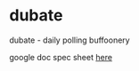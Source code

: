# dubate
dubate - daily polling buffoonery

google doc spec sheet [here](https://docs.google.com/document/d/1GWooY07evVs1Sz3mzP86cSlgimtyDZyImPYZZbgR6pQ/edit?usp=sharing)
